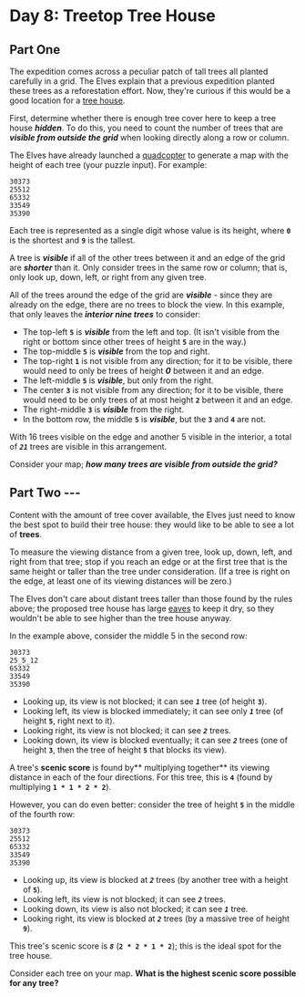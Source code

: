 # Day 8: Treetop Tree House

## Part One

The expedition comes across a peculiar patch of tall trees all planted carefully in a grid. The Elves explain that a previous expedition planted these trees as a reforestation effort. Now, they're curious if this would be a good location for a [tree house](https://en.wikipedia.org/wiki/Tree_house).

First, determine whether there is enough tree cover here to keep a tree house **_hidden_**. To do this, you need to count the number of trees that are **_visible from outside the grid_** when looking directly along a row or column.

The Elves have already launched a [quadcopter](https://en.wikipedia.org/wiki/Quadcopter) to generate a map with the height of each tree (your puzzle input). For example:

```
30373
25512
65332
33549
35390

```

Each tree is represented as a single digit whose value is its height, where **`0`** is the shortest and **`9`** is the tallest.

A tree is **_visible_** if all of the other trees between it and an edge of the grid are **_shorter_** than it. Only consider trees in the same row or column; that is, only look up, down, left, or right from any given tree.

All of the trees around the edge of the grid are **_visible_** - since they are already on the edge, there are no trees to block the view. In this example, that only leaves the **_interior nine trees_** to consider:

- The top-left **`5`** is **_visible_** from the left and top. (It isn't visible from the right or bottom since other trees of height **`5`** are in the way.)
- The top-middle **`5`** is **_visible_** from the top and right.
- The top-right **`1`** is not visible from any direction; for it to be visible, there would need to only be trees of height **_0_** between it and an edge.
- The left-middle **`5`** is **_visible_**, but only from the right.
- The center **`3`** is not visible from any direction; for it to be visible, there would need to be only trees of at most height **`2`** between it and an edge.
- The right-middle **`3`** is **_visible_** from the right.
- In the bottom row, the middle **`5`** is **_visible_**, but the **`3`** and **`4`** are not.

With 16 trees visible on the edge and another 5 visible in the interior, a total of **_`21`_** trees are visible in this arrangement.

Consider your map; **_how many trees are visible from outside the grid?_**

## Part Two ---

Content with the amount of tree cover available, the Elves just need to know the best spot to build their tree house: they would like to be able to see a lot of **trees**.

To measure the viewing distance from a given tree, look up, down, left, and right from that tree; stop if you reach an edge or at the first tree that is the same height or taller than the tree under consideration. (If a tree is right on the edge, at least one of its viewing distances will be zero.)

The Elves don't care about distant trees taller than those found by the rules above; the proposed tree house has large [eaves](https://en.wikipedia.org/wiki/Eaves) to keep it dry, so they wouldn't be able to see higher than the tree house anyway.

In the example above, consider the middle 5 in the second row:

```
30373
25_5_12
65332
33549
35390
```

- Looking up, its view is not blocked; it can see **_`1`_** tree (of height **`3`**).
- Looking left, its view is blocked immediately; it can see only **_`1`_** tree (of height **`5`**, right next to it).
- Looking right, its view is not blocked; it can see **_`2`_** trees.
- Looking down, its view is blocked eventually; it can see **_`2`_** trees (one of height **`3`**, then the tree of height **`5`** that blocks its view).

A tree's **scenic score** is found by** multiplying together** its viewing distance in each of the four directions. For this tree, this is **`4`** (found by multiplying **`1 * 1 * 2 * 2`**).

However, you can do even better: consider the tree of height **`5`** in the middle of the fourth row:

```
30373
25512
65332
33549
35390
```

- Looking up, its view is blocked at **_`2`_** trees (by another tree with a height of **`5`**).
- Looking left, its view is not blocked; it can see **_`2`_** trees.
- Looking down, its view is also not blocked; it can see **_`1`_** tree.
- Looking right, its view is blocked at **_`2`_** trees (by a massive tree of height **`9`**).

This tree's scenic score is **_`8`_** (**`2 * 2 * 1 * 2`**); this is the ideal spot for the tree house.

Consider each tree on your map. **What is the highest scenic score possible for any tree?**
